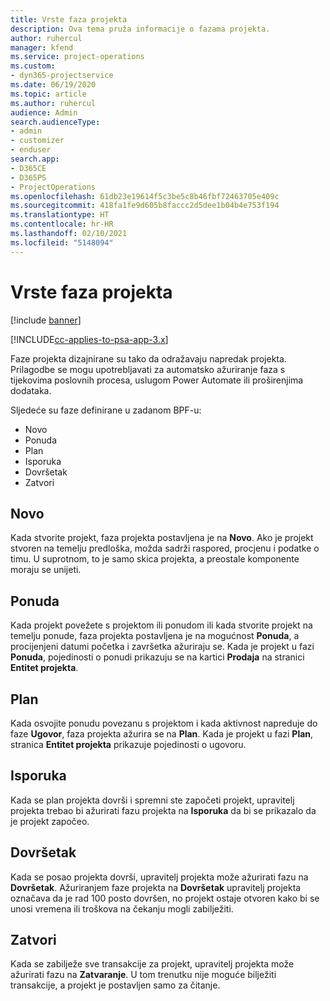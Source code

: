 ```yaml
---
title: Vrste faza projekta
description: Ova tema pruža informacije o fazama projekta.
author: ruhercul
manager: kfend
ms.service: project-operations
ms.custom:
- dyn365-projectservice
ms.date: 06/19/2020
ms.topic: article
ms.author: ruhercul
audience: Admin
search.audienceType:
- admin
- customizer
- enduser
search.app:
- D365CE
- D365PS
- ProjectOperations
ms.openlocfilehash: 61db23e19614f5c3be5c8b46fbf72463705e409c
ms.sourcegitcommit: 418fa1fe9d605b8faccc2d5dee1b04b4e753f194
ms.translationtype: HT
ms.contentlocale: hr-HR
ms.lasthandoff: 02/10/2021
ms.locfileid: "5148094"
---
```

# <a name="project-stage-types"></a>Vrste faza projekta 

[!include [banner](../includes/psa-now-project-operations.md)]

[!INCLUDE[cc-applies-to-psa-app-3.x](../includes/cc-applies-to-psa-app-3x.md)]

Faze projekta dizajnirane su tako da odražavaju napredak projekta. Prilagodbe se mogu upotrebljavati za automatsko ažuriranje faza s tijekovima poslovnih procesa, uslugom Power Automate ili proširenjima dodataka.

Sljedeće su faze definirane u zadanom BPF-u:

- Novo
- Ponuda
- Plan
- Isporuka
- Dovršetak
- Zatvori 

## <a name="new"></a>Novo

Kada stvorite projekt, faza projekta postavljena je na **Novo**. Ako je projekt stvoren na temelju predloška, možda sadrži raspored, procjenu i podatke o timu. U suprotnom, to je samo skica projekta, a preostale komponente moraju se unijeti.

## <a name="quote"></a>Ponuda

Kada projekt povežete s projektom ili ponudom ili kada stvorite projekt na temelju ponude, faza projekta postavljena je na mogućnost **Ponuda**, a procijenjeni datumi početka i završetka ažuriraju se. Kada je projekt u fazi **Ponuda**, pojedinosti o ponudi prikazuju se na kartici **Prodaja** na stranici **Entitet projekta**.

## <a name="plan"></a>Plan

Kada osvojite ponudu povezanu s projektom i kada aktivnost napreduje do faze **Ugovor**, faza projekta ažurira se na **Plan**. Kada je projekt u fazi **Plan**, stranica **Entitet projekta** prikazuje pojedinosti o ugovoru.

## <a name="deliver"></a>Isporuka

Kada se plan projekta dovrši i spremni ste započeti projekt, upravitelj projekta trebao bi ažurirati fazu projekta na **Isporuka** da bi se prikazalo da je projekt započeo.

## <a name="complete"></a>Dovršetak 

Kada se posao projekta dovrši, upravitelj projekta može ažurirati fazu na **Dovršetak**. Ažuriranjem faze projekta na **Dovršetak** upravitelj projekta označava da je rad 100 posto dovršen, no projekt ostaje otvoren kako bi se unosi vremena ili troškova na čekanju mogli zabilježiti.

## <a name="close"></a>Zatvori

Kada se zabilježe sve transakcije za projekt, upravitelj projekta može ažurirati fazu na **Zatvaranje**. U tom trenutku nije moguće bilježiti transakcije, a projekt je postavljen samo za čitanje.
